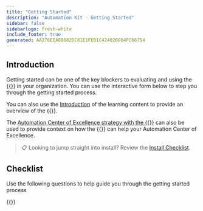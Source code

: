 ```yaml
---
title: "Getting Started"
description: "Automation Kit - Getting Started"
sidebar: false
sidebarlogo: fresh-white
include_footer: true
generated: AA276EEA88682DC81E1FEB1C42402B084FC66754
---
```


## Introduction

Getting started can be one of the key blockers to evaluating and using the {{<product-name>}} in your organization. You can use the interactive form below to step you through the getting started process.

You can also use the [Introduction](https://learn.microsoft.com/power-automate/guidance/automation-kit/overview/introduction) of the learning content to provide an overview of the {{<product-name>}}.

The [Automation Center of Excellence strategy with the {{<product-name>}}](https://learn.microsoft.com/power-automate/guidance/automation-kit/overview/automation-coe-strategy) can also be used to provide context on how the {{<product-name>}} can help your Automation Center of Excellence.

> 📋 Looking to jump straight into install? Review the [Install Checklist](/en-gb/get-started/install-checklist).

## Checklist

Use the following questions to help guide you through the getting started process

{{<questions name="/content/en-gb/checklist.json" completed="Thank you for your getting started feedback" showNavigationButtons="false" locale="en-gb">}}
